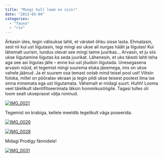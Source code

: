 ```yaml
---
title: "Mingi hull loom on siin!"
date: "2013-03-04"
categories: 
  - "fauna"
  - "rio"
---
```


Ärkasin üles, tegin välisukse lahti, et värsket õhku sisse lasta. Ehmatasin, sest nii kui ust liigutasin, tegi mingi asi ukse all nurgas häält ja liigutas! Kui lähemalt uurisin, tundus olevat see mingi taime juurikas… Arvasin, et ju siis ukse liigutamine liigutas ka seda juurikat. Lähenesin, et uks täiesti lahti teha aga see asi liigutas jälle – enne kui ust jõudsin liigutada. Unesegasena arvasin nüüd, et tegemist mingi suurema eluka jäsemega, mis on ukse vahele jäänud. Ja et suurem osa temast ootab mind teisel pool ust! Võtsin fotoka, millel on pööratav ekraan ja tegin pildi ukse teisest poolest ilma ise sinna minemata ega ust liigutamata. Vähemalt ei midagi suurt. Huhh! Looma veel täielikult identifitseerimata läksin hommikusöögile. Tagasi tulles oli loom sealt uksepraost välja roninud.

[![IMG_0021](images/img_0021_thumb.jpg "IMG_0021")](/images/img_0021.jpg)

Tegemist on krabiga, kellele meeldib tegelikult väga poseerida.

[![IMG_0026](images/img_0026_thumb.jpg "IMG_0026")](/images/img_0026.jpg)

[![IMG_0028](images/img_0028_thumb.jpg "IMG_0028")](/images/img_0028.jpg)

Midagi Prodigy fännidele!

[![IMG_0031](images/img_0031_thumb.jpg "IMG_0031")](/images/img_0031.jpg)
